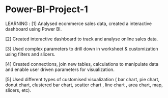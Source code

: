 # Power-BI-Project-1
LEARNING :
[1] Analysed ecommerce sales data, created a interactive dashboard using Power BI.

[2] Created interactive dashboard to track and analyse online sales data.

[3] Used complex parameters to drill down in worksheet & customization using filters and slicers.

[4] Created connections, join new tables, calculations to manipulate data and enable user driven parameters for visualization.

[5] Used different types of customised visualization ( bar chart, pie chart, donut chart, clustered bar chart, scatter chart , line chart , area chart, map, slicers, etc).
